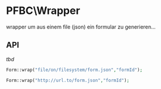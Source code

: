 # PFBC\Wrapper

wrapper um aus einem file (json) ein formular zu generieren...

## API

*tbd*

```php
Form::wrap("file/on/filesystem/form.json","formId");

Form::wrap("http://url.to/form.json","formId");
```